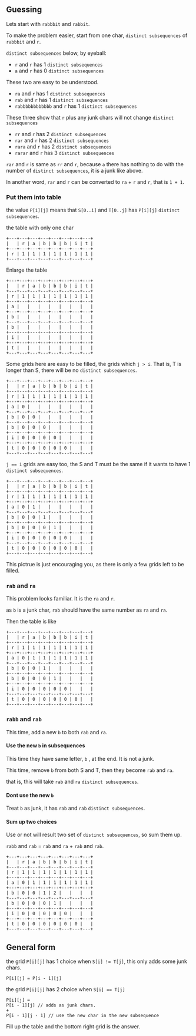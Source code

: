 ## Guessing

Lets start with `rabbbit` and `rabbit`.

To make the problem easier, start from one char, `distinct subsequences` of `rabbbit` and `r`.

`distinct subsequences` below, by eyeball:

 * `r` and `r` has 1 `distinct subsequences`
 * `a` and `r` has 0 `distinct subsequences`

These two are easy to be understood.

 * `ra` and `r` has 1 `distinct subsequences`
 * `rab` and `r` has 1 `distinct subsequences`
 * `rabbbbbbbbbbbb` and `r` has 1 `distinct subsequences`

These three show that `r` plus any junk chars will not change `distinct subsequences`

 * `rr` and `r` has 2 `distinct subsequences`
 * `rar` and `r` has 2 `distinct subsequences`
 * `rara` and `r` has 2 `distinct subsequences`
 * `rarar` and `r` has 3 `distinct subsequences`

`rar` and `r` is same as `rr` and `r`, because `a` there has nothing to do with the number of `distinct subsequences`, it is a junk like above.

In another word, `rar` and `r` can be converted to `ra` + `r` and `r`, that is `1 + 1`.

### Put them into table

the value `P[i][j]` means that `S[0..i]` and `T[0..j]` has `P[i][j]` `distinct subsequences`.

the table with only one char

```
+---+---+---+---+---+---+---+---+
|   | r | a | b | b | b | i | t |
+---+---+---+---+---+---+---+---+
| r | 1 | 1 | 1 | 1 | 1 | 1 | 1 |
+---+---+---+---+---+---+---+---+
```

Enlarge the table


```
+---+---+---+---+---+---+---+---+
|   | r | a | b | b | b | i | t |
+---+---+---+---+---+---+---+---+
| r | 1 | 1 | 1 | 1 | 1 | 1 | 1 |
+---+---+---+---+---+---+---+---+
| a |   |   |   |   |   |   |   |
+---+---+---+---+---+---+---+---+
| b |   |   |   |   |   |   |   |
+---+---+---+---+---+---+---+---+
| b |   |   |   |   |   |   |   |
+---+---+---+---+---+---+---+---+
| i |   |   |   |   |   |   |   |
+---+---+---+---+---+---+---+---+
| t |   |   |   |   |   |   |   |
+---+---+---+---+---+---+---+---+
```

Some grids here are easy to be filled, the grids which `j > i`. 
That is, T is longer than S, there will be no `distinct subsequences`.

```
+---+---+---+---+---+---+---+---+
|   | r | a | b | b | b | i | t |
+---+---+---+---+---+---+---+---+
| r | 1 | 1 | 1 | 1 | 1 | 1 | 1 |
+---+---+---+---+---+---+---+---+
| a | 0 |   |   |   |   |   |   |
+---+---+---+---+---+---+---+---+
| b | 0 | 0 |   |   |   |   |   |
+---+---+---+---+---+---+---+---+
| b | 0 | 0 | 0 |   |   |   |   |
+---+---+---+---+---+---+---+---+
| i | 0 | 0 | 0 | 0 |   |   |   |
+---+---+---+---+---+---+---+---+
| t | 0 | 0 | 0 | 0 | 0 |   |   |
+---+---+---+---+---+---+---+---+
```

`j == i` grids are easy too, the S and T must be the same if it wants to have 1 `distinct subsequences`.

```
+---+---+---+---+---+---+---+---+
|   | r | a | b | b | b | i | t |
+---+---+---+---+---+---+---+---+
| r | 1 | 1 | 1 | 1 | 1 | 1 | 1 |
+---+---+---+---+---+---+---+---+
| a | 0 | 1 |   |   |   |   |   |
+---+---+---+---+---+---+---+---+
| b | 0 | 0 | 1 |   |   |   |   |
+---+---+---+---+---+---+---+---+
| b | 0 | 0 | 0 | 1 |   |   |   |
+---+---+---+---+---+---+---+---+
| i | 0 | 0 | 0 | 0 | 0 |   |   |
+---+---+---+---+---+---+---+---+
| t | 0 | 0 | 0 | 0 | 0 | 0 |   |
+---+---+---+---+---+---+---+---+
```

This pictrue is just encouraging you, as there is only a few grids left to be filled.

### `rab` and `ra`

This problem looks familiar. It is the `ra` and `r`.

as `b` is a junk char, `rab` should have the same number as `ra` and `ra`.

Then the table is like

```
+---+---+---+---+---+---+---+---+
|   | r | a | b | b | b | i | t |
+---+---+---+---+---+---+---+---+
| r | 1 | 1 | 1 | 1 | 1 | 1 | 1 |
+---+---+---+---+---+---+---+---+
| a | 0 | 1 | 1 | 1 | 1 | 1 | 1 |
+---+---+---+---+---+---+---+---+
| b | 0 | 0 | 1 |   |   |   |   |
+---+---+---+---+---+---+---+---+
| b | 0 | 0 | 0 | 1 |   |   |   |
+---+---+---+---+---+---+---+---+
| i | 0 | 0 | 0 | 0 | 0 |   |   |
+---+---+---+---+---+---+---+---+
| t | 0 | 0 | 0 | 0 | 0 | 0 |   |
+---+---+---+---+---+---+---+---+
```

### `rabb` and `rab`

This time, add a new `b` to both `rab` and `ra`.

#### Use the new `b` in subsequences

This time they have same letter, `b` , at the end. It is not a junk.

This time, remove `b` from both S and T, then they become `rab` and `ra`.

that is, this will take `rab` and `ra` `distinct subsequences`.

#### Dont use the new `b`

Treat `b` as junk, it has `rab` and `rab` `distinct subsequences`.


#### Sum up two choices

Use or not will result two set of `distinct subsequences`, so sum them up.

`rabb` and `rab` = `rab` and `ra` + `rab` and `rab`.

```
+---+---+---+---+---+---+---+---+
|   | r | a | b | b | b | i | t |
+---+---+---+---+---+---+---+---+
| r | 1 | 1 | 1 | 1 | 1 | 1 | 1 |
+---+---+---+---+---+---+---+---+
| a | 0 | 1 | 1 | 1 | 1 | 1 | 1 |
+---+---+---+---+---+---+---+---+
| b | 0 | 0 | 1 | 2 |   |   |   |
+---+---+---+---+---+---+---+---+
| b | 0 | 0 | 0 | 1 |   |   |   |
+---+---+---+---+---+---+---+---+
| i | 0 | 0 | 0 | 0 | 0 |   |   |
+---+---+---+---+---+---+---+---+
| t | 0 | 0 | 0 | 0 | 0 | 0 |   |
+---+---+---+---+---+---+---+---+
```

## General form

the grid `P[i][j]` has 1 choice when `S[i] != T[j]`, this only adds some junk chars.

```
P[i][j] = P[i - 1][j] 
```

the grid `P[i][j]` has 2 choice when `S[i] == T[j]`

```
P[i][j] = 
P[i - 1][j] // adds as junk chars.
+
P[i - 1][j - 1] // use the new char in the new subsequence

```

Fill up the table and the bottom right grid is the answer.


